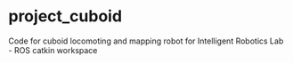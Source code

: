 # project_cuboid
Code for cuboid locomoting and mapping robot for Intelligent Robotics Lab - ROS catkin workspace
